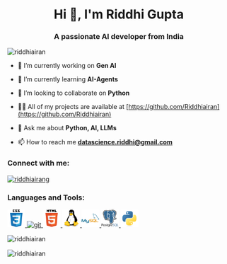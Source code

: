 <h1 align="center">Hi 👋, I'm Riddhi Gupta</h1>
<h3 align="center">A passionate AI developer from India</h3>

<p align="left"> <img src="https://komarev.com/ghpvc/?username=riddhiairan&label=Profile%20views&color=0e75b6&style=flat" alt="riddhiairan" /> </p>

- 🔭 I’m currently working on **Gen AI**

- 🌱 I’m currently learning **AI-Agents**

- 👯 I’m looking to collaborate on **Python**

- 👨‍💻 All of my projects are available at [https://github.com/Riddhiairan](https://github.com/Riddhiairan)

- 💬 Ask me about **Python, AI, LLMs**

- 📫 How to reach me **datascience.riddhi@gmail.com**

<h3 align="left">Connect with me:</h3>
<p align="left">
<a href="https://linkedin.com/in/riddhiairang" target="blank"><img align="center" src="https://raw.githubusercontent.com/rahuldkjain/github-profile-readme-generator/master/src/images/icons/Social/linked-in-alt.svg" alt="riddhiairang" height="30" width="40" /></a>
</p>

<h3 align="left">Languages and Tools:</h3>
<p align="left"> <a href="https://www.w3schools.com/css/" target="_blank" rel="noreferrer"> <img src="https://raw.githubusercontent.com/devicons/devicon/master/icons/css3/css3-original-wordmark.svg" alt="css3" width="40" height="40"/> </a> <a href="https://git-scm.com/" target="_blank" rel="noreferrer"> <img src="https://www.vectorlogo.zone/logos/git-scm/git-scm-icon.svg" alt="git" width="40" height="40"/> </a> <a href="https://www.w3.org/html/" target="_blank" rel="noreferrer"> <img src="https://raw.githubusercontent.com/devicons/devicon/master/icons/html5/html5-original-wordmark.svg" alt="html5" width="40" height="40"/> </a> <a href="https://www.linux.org/" target="_blank" rel="noreferrer"> <img src="https://raw.githubusercontent.com/devicons/devicon/master/icons/linux/linux-original.svg" alt="linux" width="40" height="40"/> </a> <a href="https://www.mysql.com/" target="_blank" rel="noreferrer"> <img src="https://raw.githubusercontent.com/devicons/devicon/master/icons/mysql/mysql-original-wordmark.svg" alt="mysql" width="40" height="40"/> </a> <a href="https://www.postgresql.org" target="_blank" rel="noreferrer"> <img src="https://raw.githubusercontent.com/devicons/devicon/master/icons/postgresql/postgresql-original-wordmark.svg" alt="postgresql" width="40" height="40"/> </a> <a href="https://www.python.org" target="_blank" rel="noreferrer"> <img src="https://raw.githubusercontent.com/devicons/devicon/master/icons/python/python-original.svg" alt="python" width="40" height="40"/> </a> </p>

<p><img align="center" src="https://github-readme-stats.vercel.app/api/top-langs?username=riddhiairan&show_icons=true&locale=en&layout=compact" alt="riddhiairan" /></p>

<p><img align="center" src="https://github-readme-streak-stats.herokuapp.com/?user=riddhiairan&" alt="riddhiairan" /></p>
